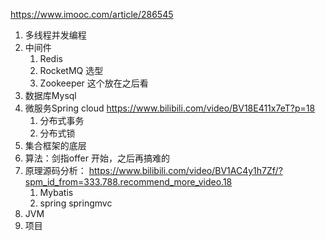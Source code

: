 https://www.imooc.com/article/286545

1. 多线程并发编程
2. 中间件
   1. Redis
   2. RocketMQ 选型
   3. Zookeeper 这个放在之后看
3. 数据库Mysql 
4. 微服务Spring cloud https://www.bilibili.com/video/BV18E411x7eT?p=18
   1. 分布式事务
   2. 分布式锁
5. 集合框架的底层
6. 算法：剑指offer 开始，之后再搞难的
7. 原理源码分析： https://www.bilibili.com/video/BV1AC4y1h7Zf/?spm_id_from=333.788.recommend_more_video.18
   1. Mybatis
   2. spring springmvc
8. JVM
9. 项目











